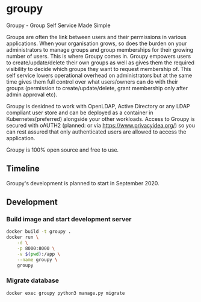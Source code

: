 # groupy

Groupy - Group Self Service Made Simple

Groups are often the link between users and their permissions in various applications.
When your organisation grows, so does the burden on your administrators to manage groups and group memberships for their growing number of users.
This is where Groupy comes in. Groupy empowers users to create/update/delete their own groups as well as gives them the required visibility to decide which groups they want to request membership of.
This self service lowers operational overhead on administrators but at the same time gives them full control over what users/owners can do with their groups (permission to create/update/delete, grant membership only after admin approval etc).

Groupy is desidned to work with OpenLDAP, Active Directory or any LDAP compliant user store and can be deployed as a container in Kubernetes(preferred) alongside your other workloads. Access to Groupy is secured with oAUTH2 (planned: or via https://www.privacyidea.org/) so you can rest assured that only authenticated users are allowed to access the application.

Groupy is 100% open source and free to use.

## Timeline

Groupy's development is planned to start in September 2020.

## Development

### Build image and start development server

```sh
docker build -t groupy .
docker run \
    -d \
    -p 8000:8000 \
    -v $(pwd):/app \
    --name groupy \
    groupy
```

### Migrate database

```sh
docker exec groupy python3 manage.py migrate
```
